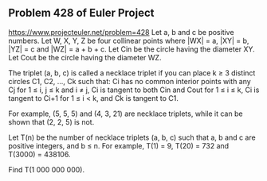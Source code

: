 ## Problem 428 of Euler Project 
https://www.projecteuler.net/problem=428
Let a, b and c be positive numbers.
Let W, X, Y, Z be four collinear points where |WX| = a, |XY| = b, |YZ| = c and |WZ| = a + b + c.
Let Cin be the circle having the diameter XY.
Let Cout be the circle having the diameter WZ.

The triplet (a, b, c) is called a necklace triplet if you can place k ≥ 3 distinct circles C1, C2, ..., Ck such that:
Ci has no common interior points with any Cj for 1 ≤ i, j ≤ k and i ≠ j,
Ci is tangent to both Cin and Cout for 1 ≤ i ≤ k,
Ci is tangent to Ci+1 for 1 ≤ i < k, and
Ck is tangent to C1.

For example, (5, 5, 5) and (4, 3, 21) are necklace triplets, while it can be shown that (2, 2, 5) is not.



Let T(n) be the number of necklace triplets (a, b, c) such that a, b and c are positive integers, and b ≤ n.
For example, T(1) = 9, T(20) = 732 and T(3000) = 438106.


Find T(1 000 000 000).